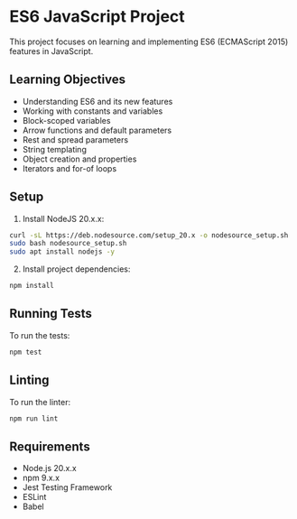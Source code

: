 # ES6 JavaScript Project

This project focuses on learning and implementing ES6 (ECMAScript 2015) features in JavaScript.

## Learning Objectives

- Understanding ES6 and its new features
- Working with constants and variables
- Block-scoped variables
- Arrow functions and default parameters
- Rest and spread parameters
- String templating
- Object creation and properties
- Iterators and for-of loops

## Setup

1. Install NodeJS 20.x.x:
```bash
curl -sL https://deb.nodesource.com/setup_20.x -o nodesource_setup.sh
sudo bash nodesource_setup.sh
sudo apt install nodejs -y
```

2. Install project dependencies:
```bash
npm install
```

## Running Tests

To run the tests:
```bash
npm test
```

## Linting

To run the linter:
```bash
npm run lint
```

## Requirements

- Node.js 20.x.x
- npm 9.x.x
- Jest Testing Framework
- ESLint
- Babel
